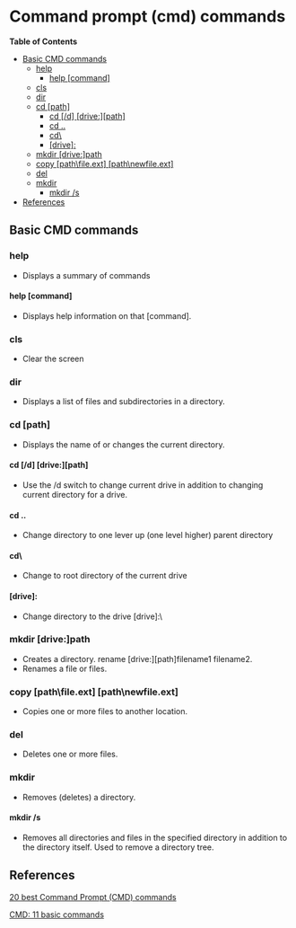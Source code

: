 # Command prompt (cmd) commands <!-- omit from toc -->

**Table of Contents**
- [Basic CMD commands](#basic-cmd-commands)
  - [help](#help)
    - [help \[command\]](#help-command)
  - [cls](#cls)
  - [dir](#dir)
  - [cd \[path\]](#cd-path)
    - [cd \[/d\] \[drive:\]\[path\]](#cd-d-drivepath)
    - [cd ..](#cd-)
    - [cd\\](#cd)
    - [\[drive\]:](#drive)
  - [mkdir \[drive:\]path](#mkdir-drivepath)
  - [copy \[path\\file.ext\] \[path\\newfile.ext\]](#copy-pathfileext-pathnewfileext)
  - [del](#del)
  - [mkdir](#mkdir)
    - [mkdir /s](#mkdir-s)
- [References](#references)


## Basic CMD commands


### help
-	Displays a summary of commands
#### help [command]
-	Displays help information on that [command].

### cls
-	Clear the screen

### dir
-	Displays a list of files and subdirectories in a directory.

### cd [path]
-	Displays the name of or changes the current directory.
#### cd [/d] [drive:][path]
-   Use the /d switch to change current drive in addition to changing current directory for a drive.
#### cd .. 
-   Change directory to one lever up (one level higher) parent directory 
#### cd\
-   Change to root directory of the current drive
#### [drive]:
-   Change directory to the drive [drive]:\

### mkdir [drive:]path
-	Creates a directory.
rename [drive:][path]filename1 filename2.
-	Renames a file or files.

### copy [path\file.ext] [path\newfile.ext]
-	Copies one or more files to another location.

### del 
-	Deletes one or more files.


### mkdir
- Removes (deletes) a directory.

#### mkdir /s      
- Removes all directories and files in the specified directory in addition to the directory itself.  Used to remove a directory tree.
  
## References


[20 best Command Prompt (CMD) commands](https://www.digitalcitizen.life/best-cmd-commands/)

[CMD: 11 basic commands](https://www.digitalcitizen.life/command-prompt-how-use-basic-commands/)
